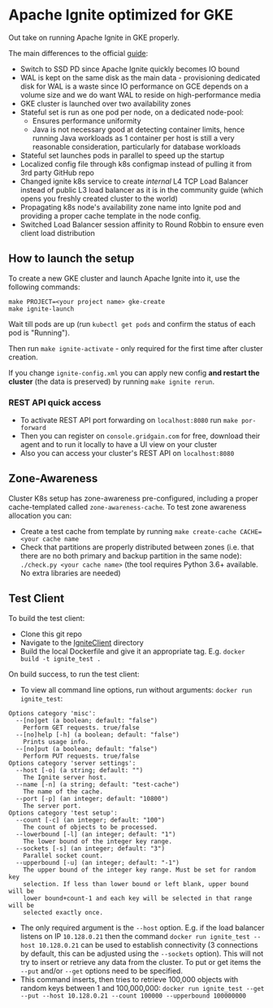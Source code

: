 # Apache Ignite optimized for GKE

Out take on running Apache Ignite in GKE properly.

The main differences to the official [guide](https://apacheignite.readme.io/docs/google-cloud-deployment):

* Switch to SSD PD since Apache Ignite quickly becomes IO bound
* WAL is kept on the same disk as the main data -
  provisioning dedicated disk for WAL is a waste since IO performance on GCE
  depends on a volume size and we do want WAL to reside on high-performance media
* GKE cluster is launched over two availability zones
* Stateful set is run as one pod per node, on a dedicated node-pool:
  * Ensures performance uniformity
  * Java is not necessary good at detecting container limits, hence running Java
    workloads as 1 container per host is still a very reasonable consideration,
	particularly for database workloads
* Stateful set launches pods in parallel to speed up the startup
* Localized config file through k8s configmap instead of pulling it from 3rd party GitHub repo
* Changed ignite k8s service to create *internal* L4 TCP Load Balancer instead of public L3
  load balancer as it is in the community guide (which opens you freshly created cluster to the world)
* Propagating k8s node's availability zone name into Ignite pod and providing a proper cache template
  in the node config.
* Switched Load Balancer session affinity to Round Robbin to ensure even client load distribution

## How to launch the setup
To create a new GKE cluster and launch Apache Ignite into it, use the following commands:

```
make PROJECT=<your project name> gke-create
make ignite-launch
```
Wait till pods are up (run ``kubectl get pods`` and confirm the status of each pod is "Running").

Then run ``make ignite-activate`` - only required for the first
time after cluster creation.

If you change `ignite-config.xml` you can apply new config **and restart the cluster**
(the data is preserved) by running `make ignite rerun`.

### REST API quick access

* To activate REST API port forwarding on `localhost:8080` run `make por-forward`
* Then you can register on `console.gridgain.com` for free, download their agent and to run it
  locally to have a UI view on your cluster
* Also you can access your cluster's REST API on `localhost:8080`

## Zone-Awareness

Cluster K8s setup has zone-awareness pre-configured, including a proper cache-templated called
`zone-awareness-cache`. To test zone awareness allocation you can:

* Create a test cache from template by running `make create-cache CACHE=<your cache name`
* Check that partitions are properly distributed between zones (i.e. that there are no
  both primary and backup partition in the same node): `./check.py <your cache name>`
  (the tool requires Python 3.6+ available. No extra libraries are needed)


## Test Client
To build the test client:
* Clone this git repo
* Navigate to the [IgniteClient](IgniteClient) directory
* Build the local Dockerfile and give it an appropriate tag. E.g. ``docker build -t ignite_test .``

On build success, to run the test client:
* To view all command line options, run without arguments: ``docker run ignite_test``:
```
Options category 'misc':
  --[no]get (a boolean; default: "false")
    Perform GET requests. true/false
  --[no]help [-h] (a boolean; default: "false")
    Prints usage info.
  --[no]put (a boolean; default: "false")
    Perform PUT requests. true/false
Options category 'server settings':
  --host [-o] (a string; default: "")
    The Ignite server host.
  --name [-n] (a string; default: "test-cache")
    The name of the cache.
  --port [-p] (an integer; default: "10800")
    The server port.
Options category 'test setup':
  --count [-c] (an integer; default: "100")
    The count of objects to be processed.
  --lowerbound [-l] (an integer; default: "1")
    The lower bound of the integer key range.
  --sockets [-s] (an integer; default: "3")
    Parallel socket count.
  --upperbound [-u] (an integer; default: "-1")
    The upper bound of the integer key range. Must be set for random key 
    selection. If less than lower bound or left blank, upper bound will be 
    lower bound+count-1 and each key will be selected in that range will be 
    selected exactly once.
```
* The only required argument is the ``--host`` option. E.g. if the load balancer listens on IP ``10.128.0.21`` then the command ``docker run ignite_test --host 10.128.0.21`` can be used to establish connectivity (3 connections by default, this can be adjusted using the ``--sockets`` option). This will not try to insert or retrieve any data from the cluster. To put or get items the ``--put`` and/or ``--get`` options need to be specified.
* This command inserts, then tries to retrieve 100,000 objects with random keys between 1 and 100,000,000:  ``docker run ignite_test --get --put --host 10.128.0.21 --count 100000 --upperbound 100000000``
